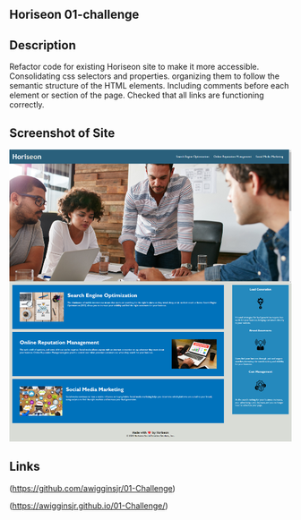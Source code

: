 ﻿## Horiseon 01-challenge

## Description
Refactor code for existing Horiseon site to make it more accessible. Consolidating css selectors and properties. organizing them to follow the semantic structure of the HTML elements. Including comments before each element or section of the page. Checked that all links are functioning correctly.

## Screenshot of Site
<img src=./assets/images/screenshot.png alt=Screenshot/>

## Links
(https://github.com/awigginsjr/01-Challenge)

(https://awigginsjr.github.io/01-Challenge/)
